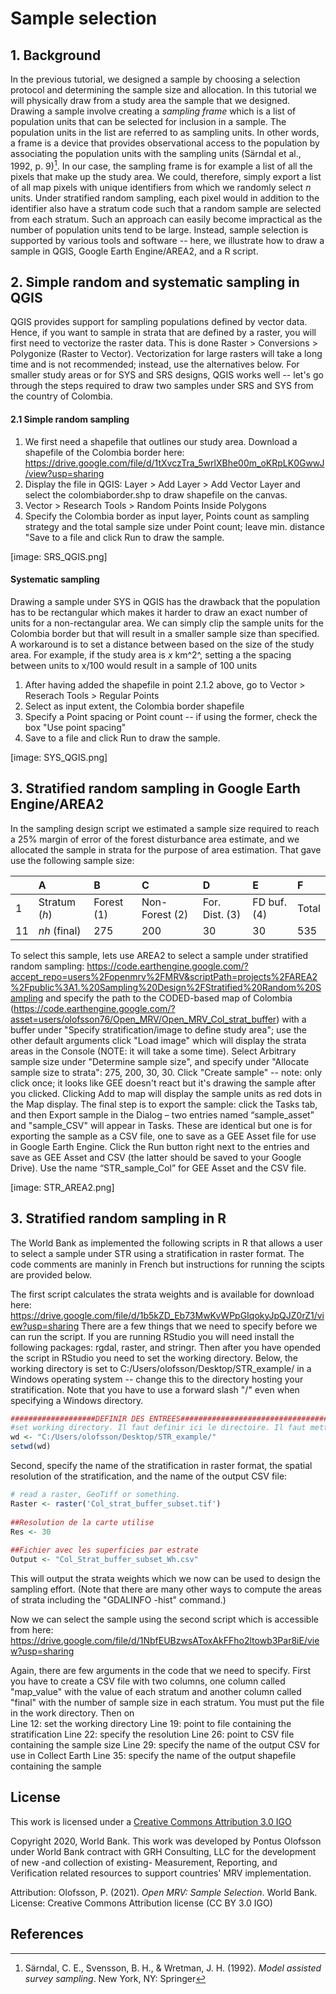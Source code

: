 # Sample selection 

## 1. Background

In the previous tutorial, we designed a sample by choosing a selection protocol and determining the sample size and allocation. In this tutorial we will physically draw from a study area the sample that we designed. Drawing a sample involve creating a *sampling frame* which is a list of population units that can be selected for inclusion in a sample. The population units in the list are referred to as sampling units. In other words, a frame is a device that provides observational access to the population by associating the population units with the sampling units (Särndal et al., 1992, p. 9)[^fn1]. In our case, the sampling frame is for example a list of all the pixels that make up the study area. We could, therefore, simply export a list of all map pixels with unique identifiers from which we randomly select *n* units. Under stratified random sampling, each pixel would in addition to the identifier also have a stratum code such that a random sample are selected from each stratum. Such an approach can easily become impractical as the number of population units tend to be large. Instead, sample selection is supported by various tools and software -- here, we illustrate how to draw a sample in QGIS, Google Earth Engine/AREA2, and a R script.   

## 2. Simple random and systematic sampling in QGIS
QGIS provides support for sampling populations defined by vector data. Hence, if you want to sample in strata that are defined by a raster, you will first need to vectorize the raster data. This is done Raster > Conversions > Polygonize (Raster to Vector). Vectorization for large rasters will take a long time and is not recommended; instead, use the alternatives below. For smaller study areas or for SYS and SRS designs, QGIS  works well -- let's go through the steps required to draw two samples under SRS and SYS from the country of Colombia.
#### 2.1 Simple random sampling
1. We first need a shapefile that outlines our study area. Download a shapefile of the Colombia border here: https://drive.google.com/file/d/1tXvczTra_5wrlXBhe00m_oKRpLK0GwwJ/view?usp=sharing
2. Display the file in QGIS: Layer > Add Layer > Add Vector Layer and select the colombiaborder.shp to draw shapefile on the canvas. 
3. Vector > Research Tools > Random Points Inside Polygons
4. Specify the Colombia border as input layer, Points count as sampling strategy and the total sample size under Point count; leave min. distance "Save to a file and click Run to draw the sample.

[image: SRS_QGIS.png]

#### Systematic sampling 
Drawing a sample under SYS in QGIS has the drawback that the population has to be rectangular which makes it harder to draw an exact number of units for a non-rectangular area. We can simply clip the sample units for the Colombia border but that will result in a smaller sample size  than specified. A workaround is to set a distance between based on the size of the study area. For example, if the study area is *x* km^2^, setting a the spacing between units to x/100  would result in a sample of 100 units   
1. After having added the shapefile in point 2.1.2 above, go to Vector > Reserach Tools > Regular Points
2. Select as input extent, the Colombia border shapefile
3. Specify a Point spacing or Point count -- if using the former, check the box "Use point spacing" 
4. Save to a file and click Run to draw the sample.

[image: SYS_QGIS.png]

## 3. Stratified random sampling in Google Earth Engine/AREA2
In the sampling design script we estimated a sample size required to reach a 25% margin of error of the forest disturbance area estimate, and we allocated the sample in strata for the purpose of area estimation. That gave use the following sample size:

| | A             | B            | C              |D              |E             |F         |
|-|:--------------|:-------------|:---------------|:--------------|:-------------|:---------|
|1| Stratum (*h*) | Forest (1)   | Non-Forest (2) |For. Dist. (3) |FD buf. (4)   |Total     |
|11| *nh* (final) |275      	|200	      |30	        |30              |535           |

To select this sample, lets use AREA2 to select a sample under stratified random sampling:
https://code.earthengine.google.com/?accept_repo=users%2Fopenmrv%2FMRV&scriptPath=projects%2FAREA2%2Fpublic%3A1.%20Sampling%20Design%2FStratified%20Random%20Sampling and specify the path to the CODED-based map of Colombia (https://code.earthengine.google.com/?asset=users/olofsson76/Open_MRV/Open_MRV_Col_strat_buffer) with a buffer under "Specify stratification/image to define study area"; use the other default arguments click "Load image" which will display the strata areas in the Console (NOTE: it will take a some time). Select Arbitrary sample size under "Determine sample size", and specify under "Allocate sample size to strata": 275, 200, 30, 30. Click "Create sample" -- note: only click once; it looks like GEE doesn't react but it's drawing the sample after you clicked. Clicking Add to map will display the sample units as red dots in the Map display. The final step is to export the sample: click the Tasks tab, and then Export sample in the Dialog – two entries named “sample_asset” and "sample_CSV" will appear in Tasks. These are identical but one is for exporting the sample as a CSV file, one to save as a GEE Asset file for use in Google Earth Engine. Click the Run button right next to the entries and save as GEE Asset and CSV (the latter should be saved to your Google Drive). Use the name “STR_sample_Col” for GEE Asset and the CSV file.  

[image: STR_AREA2.png]


## 3. Stratified random sampling in R

The World Bank as implemented the following scripts in R that allows a user to select a sample under STR using a stratification in raster format. The code comments are maninly in French but instructions for running the scipts are  provided below.  

The first script calculates the strata weights and is available for download here: https://drive.google.com/file/d/1b5kZD_Eb73MwKvWPpGIqokyJpQJZ0rZ1/view?usp=sharing
There are a few things that we need to specify before we can run the script. If you are running RStudio you will need install the following packages: rgdal, raster, and stringr.  Then after you have opended the script in RStudio you need to set the working directory. Below, the working directory is set to C:/Users/olofsson/Desktop/STR_example/ in a Windows operating system -- change this to the directory hosting your stratification. Note that you have to use a forward slash "/" even when specifying a Windows directory.
```R
###################DEFINIR DES ENTREES###############################################
#set working directory. Il faut definir ici le directoire. Il faut mettre / au lieu de \
wd <- "C:/Users/olofsson/Desktop/STR_example/"
setwd(wd)
```
Second, specify the name of the stratification in raster format, the spatial resolution  of the stratification, and the name of the output CSV file:

```R
# read a raster, GeoTiff or something. 
Raster <- raster('Col_strat_buffer_subset.tif')
 
##Resolution de la carte utilise
Res <- 30
 
##Fichier avec les superficies par estrate
Output <- "Col_Strat_buffer_subset_Wh.csv"
```
This will output the strata weights which we now can be used to design the sampling effort. (Note that there are many other ways to compute the areas of strata including  the "GDALINFO -hist" command.)

Now we can select the sample using the second script which is accessible from here: 
https://drive.google.com/file/d/1NbfEUBzwsAToxAkFFho2ltowb3Par8iE/view?usp=sharing

Again, there are few arguments in the code that we need to specify. First you have to create a CSV file with two columns, one column called "map_value" with the value of each stratum and another column called "final" with the number of sample size in each stratum. You must put the file in the work directory. Then on  
Line 12: set the working directory
Line 19: point to file containing the stratification 
Line 22: specify the resolution
Line 26: point to CSV file containing the sample size
Line 29: specify the name of the output CSV for use in Collect Earth
Line 35: specify the name of the output shapefile containing the sample

## License
This work is licensed under a [Creative Commons Attribution 3.0 IGO](https://creativecommons.org/licenses/by/3.0/igo/) 

Copyright 2020, World Bank. This work was developed by Pontus Olofsson under World Bank contract with GRH Consulting, LLC for the development of new -and collection of existing- Measurement, Reporting, and Verification related resources to support countries' MRV implementation. 

Attribution: Olofsson, P. (2021). *Open MRV: Sample Selection*. World Bank. License: Creative Commons Attribution license (CC BY 3.0 IGO)

## References
[^fn1]: Särndal, C. E., Svensson, B. H., & Wretman, J. H. (1992). *Model assisted survey sampling*. New York, NY: Springer

